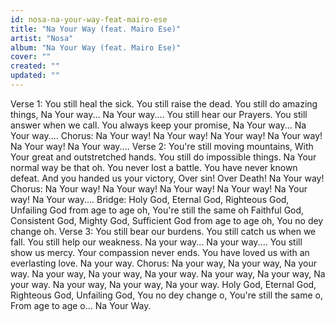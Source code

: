 ```yaml
---
id: nosa-na-your-way-feat-mairo-ese
title: "Na Your Way (feat. Mairo Ese)"
artist: "Nosa"
album: "Na Your Way (feat. Mairo Ese)"
cover: ""
created: ""
updated: ""
---
```


Verse 1:
You still heal the sick.
You still raise the dead.
You still do amazing things,
Na Your way...
Na Your way....
You still hear our Prayers.
You still answer when we call.
You always keep your promise,
Na Your way...
Na Your way....
Chorus:
Na Your way!
Na Your way!
Na Your way!
Na Your way!
Na Your way!
Na Your way....
Verse 2:
You're still moving mountains,
With Your great and outstretched hands.
You still do impossible things.
Na Your normal way be that oh.
You never lost a battle.
You have never known defeat.
And you handed us your victory,
Over sin! Over Death!
Na Your way!
Chorus:
Na Your way!
Na Your way!
Na Your way!
Na Your way!
Na Your way!
Na Your way....
Bridge:
Holy God,
Eternal God,
Righteous God,
Unfailing God from age to age oh,
You're still the same oh
Faithful God,
Consistent God,
Mighty God,
Sufficient God from age to age oh,
You no dey change oh.
Verse 3:
You still bear our burdens.
You still catch us when we fall.
You still help our weakness.
Na your way...
Na your way....
You still show us mercy.
Your compassion never ends.
You have loved us with an everlasting love.
Na your way.
Chorus:
Na your way,
Na your way,
Na your way.
Na your way,
Na your way,
Na your way.
Na your way,
Na your way,
Na your way.
Na your way,
Na your way,
Na your way.
Holy God,
Eternal God,
Righteous God,
Unfailing God,
You no dey change o,
You're still the same o,
From age to age o...
Na Your Way.